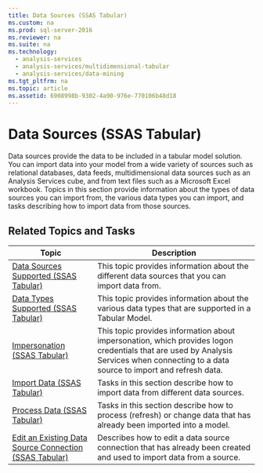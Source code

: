 ```yaml
---
title: Data Sources (SSAS Tabular)
ms.custom: na
ms.prod: sql-server-2016
ms.reviewer: na
ms.suite: na
ms.technology: 
  - analysis-services
  - analysis-services/multidimensional-tabular
  - analysis-services/data-mining
ms.tgt_pltfrm: na
ms.topic: article
ms.assetid: 6908998b-9302-4a90-976e-770106b48d18
---
```

# Data Sources (SSAS Tabular)
  Data sources provide the data to be included in a tabular model solution. You can import data into your model from a wide variety of sources such as relational databases, data feeds, multidimensional data sources such as an Analysis Services cube, and from text files such as a Microsoft Excel workbook. Topics in this section provide information about the types of data sources you can import from, the various data types you can import, and tasks describing how to import data from those sources.  
  
## Related Topics and Tasks  
  
|Topic|Description|  
|-----------|-----------------|  
|[Data Sources Supported &#40;SSAS Tabular&#41;](../Topic/Data%20Sources%20Supported%20\(SSAS%20Tabular\).md)|This topic provides information about the different data sources that you can import data from.|  
|[Data Types Supported &#40;SSAS Tabular&#41;](../Topic/Data%20Types%20Supported%20\(SSAS%20Tabular\).md)|This topic provides information about the various data types that are supported in a Tabular Model.|  
|[Impersonation &#40;SSAS Tabular&#41;](../Topic/Impersonation%20\(SSAS%20Tabular\).md)|This topic provides information about impersonation, which provides logon credentials that are used by Analysis Services when connecting to a data source to import and refresh data.|  
|[Import Data &#40;SSAS Tabular&#41;](../Topic/Import%20Data%20\(SSAS%20Tabular\).md)|Tasks in this section describe how to import data from different data sources.|  
|[Process Data &#40;SSAS Tabular&#41;](../Topic/Process%20Data%20\(SSAS%20Tabular\).md)|Tasks in this section describe how to process \(refresh\) or change data that has already been imported into a model.|  
|[Edit an Existing Data Source Connection &#40;SSAS Tabular&#41;](../Topic/Edit%20an%20Existing%20Data%20Source%20Connection%20\(SSAS%20Tabular\).md)|Describes how to edit a data source connection that has already been created and used to import data from a source.|  
  
  